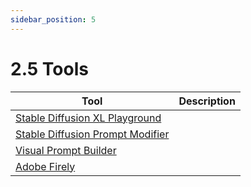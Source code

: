 ```yaml
---
sidebar_position: 5
---
```


# 2.5 Tools
| Tool | Description |
| --- | --- |
| [Stable Diffusion XL Playground](https://clipdrop.co/stable-diffusion) | |
| [Stable Diffusion Prompt Modifier](https://www.the-ai-art.com/modifiers) |  |
| [Visual Prompt Builder](https://tools.saxifrage.xyz/prompt) |  |
| [Adobe Firely](https://firefly.adobe.com/) |  |